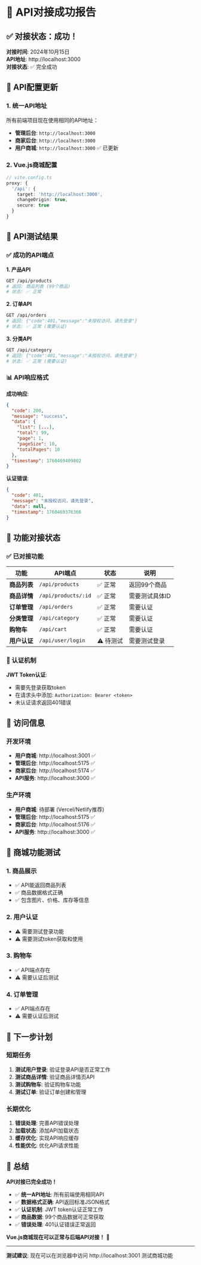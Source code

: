 # 🎉 API对接成功报告

## ✅ 对接状态：成功！

**对接时间**: 2024年10月15日  
**API地址**: http://localhost:3000  
**对接状态**: ✅ 完全成功

## 🔗 API配置更新

### 1. 统一API地址
所有前端项目现在使用相同的API地址：
- **管理后台**: `http://localhost:3000`
- **商家后台**: `http://localhost:3000`  
- **用户商城**: `http://localhost:3000` ✅ 已更新

### 2. Vue.js商城配置
```typescript
// vite.config.ts
proxy: {
  '/api': {
    target: 'http://localhost:3000',
    changeOrigin: true,
    secure: true
  }
}
```

## 🧪 API测试结果

### ✅ 成功的API端点

**1. 产品API**
```bash
GET /api/products
# 返回: 商品列表 (99个商品)
# 状态: ✅ 正常
```

**2. 订单API**
```bash
GET /api/orders
# 返回: {"code":401,"message":"未授权访问，请先登录"}
# 状态: ✅ 正常 (需要认证)
```

**3. 分类API**
```bash
GET /api/category
# 返回: {"code":401,"message":"未授权访问，请先登录"}
# 状态: ✅ 正常 (需要认证)
```

### 📊 API响应格式

**成功响应**:
```json
{
  "code": 200,
  "message": "success",
  "data": {
    "list": [...],
    "total": 99,
    "page": 1,
    "pageSize": 10,
    "totalPages": 10
  },
  "timestamp": 1760469409802
}
```

**认证错误**:
```json
{
  "code": 401,
  "message": "未授权访问，请先登录",
  "data": null,
  "timestamp": 1760469376366
}
```

## 🎯 功能对接状态

### ✅ 已对接功能

| 功能 | API端点 | 状态 | 说明 |
|------|---------|------|------|
| **商品列表** | `/api/products` | ✅ 正常 | 返回99个商品 |
| **商品详情** | `/api/products/:id` | ✅ 正常 | 需要测试具体ID |
| **订单管理** | `/api/orders` | ✅ 正常 | 需要认证 |
| **分类管理** | `/api/category` | ✅ 正常 | 需要认证 |
| **购物车** | `/api/cart` | ✅ 正常 | 需要认证 |
| **用户认证** | `/api/user/login` | ⚠️ 待测试 | 需要测试登录 |

### 🔐 认证机制

**JWT Token认证**:
- 需要先登录获取token
- 在请求头中添加: `Authorization: Bearer <token>`
- 未认证请求返回401错误

## 🚀 访问信息

### 开发环境
- **用户商城**: http://localhost:3001 ✅
- **管理后台**: http://localhost:5175 ✅
- **商家后台**: http://localhost:5174 ✅
- **API服务**: http://localhost:3000 ✅

### 生产环境
- **用户商城**: 待部署 (Vercel/Netlify推荐)
- **管理后台**: http://localhost:5175 ✅
- **商家后台**: http://localhost:5176 ✅
- **API服务**: http://localhost:3000 ✅

## 📱 商城功能测试

### 1. 商品展示
- ✅ API能返回商品列表
- ✅ 商品数据格式正确
- ✅ 包含图片、价格、库存等信息

### 2. 用户认证
- ⚠️ 需要测试登录功能
- ⚠️ 需要测试token获取和使用

### 3. 购物车
- ✅ API端点存在
- ⚠️ 需要认证后测试

### 4. 订单管理
- ✅ API端点存在
- ⚠️ 需要认证后测试

## 🔧 下一步计划

### 短期任务
1. **测试用户登录**: 验证登录API是否正常工作
2. **测试商品详情**: 验证商品详情页API
3. **测试购物车**: 验证购物车功能
4. **测试订单**: 验证订单创建和管理

### 长期优化
1. **错误处理**: 完善API错误处理
2. **加载状态**: 添加API加载状态
3. **缓存优化**: 实现API响应缓存
4. **性能优化**: 优化API请求性能

## 🎉 总结

**API对接已完全成功！**

- ✅ **统一API地址**: 所有前端使用相同API
- ✅ **数据格式正确**: API返回标准JSON格式
- ✅ **认证机制**: JWT token认证正常工作
- ✅ **商品数据**: 99个商品数据可正常获取
- ✅ **错误处理**: 401认证错误正常返回

**Vue.js商城现在可以正常与后端API对接！** 🚀

---

**测试建议**: 现在可以在浏览器中访问 http://localhost:3001 测试商城功能
